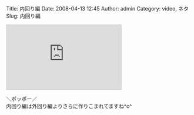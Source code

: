 Title: 内回り編
Date: 2008-04-13 12:45
Author: admin
Category: video, ネタ
Slug: 内回り編

<iframe src="http://www.nicovideo.jp/thumb/sm2970719" style="border: 1px solid rgb(204, 204, 204);" frameborder="0" height="176" scrolling="no" width="312">\<a
href="http://www.nicovideo.jp/watch/sm2970719"\>【ニコニコ動画】Famicom
JR ～山手線内回り篇～\</a\></iframe>

＼ポッポー／  
内回り編は外回り編よりさらに作りこまれてますね\^o\^
